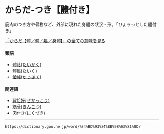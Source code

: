 # からだ‐つき【體付き】

筋肉のつき方や骨格など、外部に現れた身體の狀況・形。「ひょろっとした體付き」

[「からだ【體／體／軀／身體】」の全ての意味を見る](https://dictionary.goo.ne.jp/word/%E4%BD%93_%28%E3%81%8B%E3%82%89%E3%81%A0%29/#jn-45827)

#### 類語

-   [體格(たいかく)](https://dictionary.goo.ne.jp/word/%E4%BD%93%E6%A0%BC/#jn-132657)
-   [體軀(たいく)](https://dictionary.goo.ne.jp/word/%E4%BD%93%E8%BA%AF/#jn-132900)
-   [恰幅(かっぷく)](https://dictionary.goo.ne.jp/word/%E6%81%B0%E5%B9%85/#jn-42926)

#### 関連語

-   [背恰好(せかっこう)](https://dictionary.goo.ne.jp/word/%E8%83%8C%E6%A0%BC%E5%A5%BD/#jn-123285)
-   [筋骨(きんこつ)](https://dictionary.goo.ne.jp/word/%E7%AD%8B%E9%AA%A8_%28%E3%81%8D%E3%82%93%E3%81%93%E3%81%A4%29/#jn-59146)
-   [肉付き(にくづき)](https://dictionary.goo.ne.jp/word/%E8%82%89%E4%BB%98%E3%81%8D_%28%E3%81%AB%E3%81%8F%E3%81%A5%E3%81%8D%29/#jn-166546)

---
`https://dictionary.goo.ne.jp/word/%E4%BD%93%E4%BB%98%E3%81%8D/`